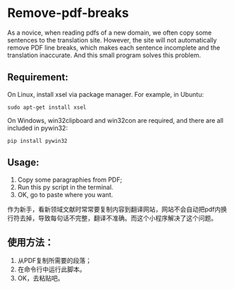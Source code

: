 # Remove-pdf-breaks
As a novice, when reading pdfs of a new domain, we often copy some sentences to the translation site. However, the site will not automatically remove PDF line breaks, which makes each sentence incomplete and the translation inaccurate. And this small program solves this problem. 

## Requirement: 
On Linux, install xsel via package manager. For example, in Ubuntu:

    sudo apt-get install xsel
	
	
On Windows, win32clipboard and win32con are required, and there are all included in pywin32:

	pip install pywin32

## Usage:
  1) Copy some paragraphies from PDF;
  2) Run this py script in the terminal.
  3) OK, go to paste where you want. 

作为新手，看新领域文献时常常要复制内容到翻译网站，网站不会自动把pdf内换行符去掉，导致每句话不完整，翻译不准确。而这个小程序解决了这个问题。
## 使用方法：
  1) 从PDF复制所需要的段落；
  2) 在命令行中运行此脚本。
  3) OK，去粘贴吧。 
